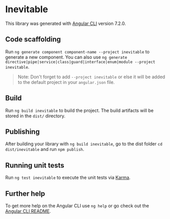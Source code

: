 # Inevitable

This library was generated with [Angular CLI](https://github.com/angular/angular-cli) version 7.2.0.

## Code scaffolding

Run `ng generate component component-name --project inevitable` to generate a new component. You can also use `ng generate directive|pipe|service|class|guard|interface|enum|module --project inevitable`.
> Note: Don't forget to add `--project inevitable` or else it will be added to the default project in your `angular.json` file. 

## Build

Run `ng build inevitable` to build the project. The build artifacts will be stored in the `dist/` directory.

## Publishing

After building your library with `ng build inevitable`, go to the dist folder `cd dist/inevitable` and run `npm publish`.

## Running unit tests

Run `ng test inevitable` to execute the unit tests via [Karma](https://karma-runner.github.io).

## Further help

To get more help on the Angular CLI use `ng help` or go check out the [Angular CLI README](https://github.com/angular/angular-cli/blob/master/README.md).
